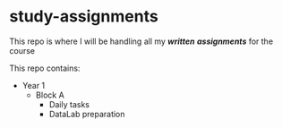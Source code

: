 # study-assignments
This repo is where I will be handling all my ***written*** ***assignments*** for the course

This repo contains:
- Year 1
  - Block A
    - Daily tasks
    - DataLab preparation

